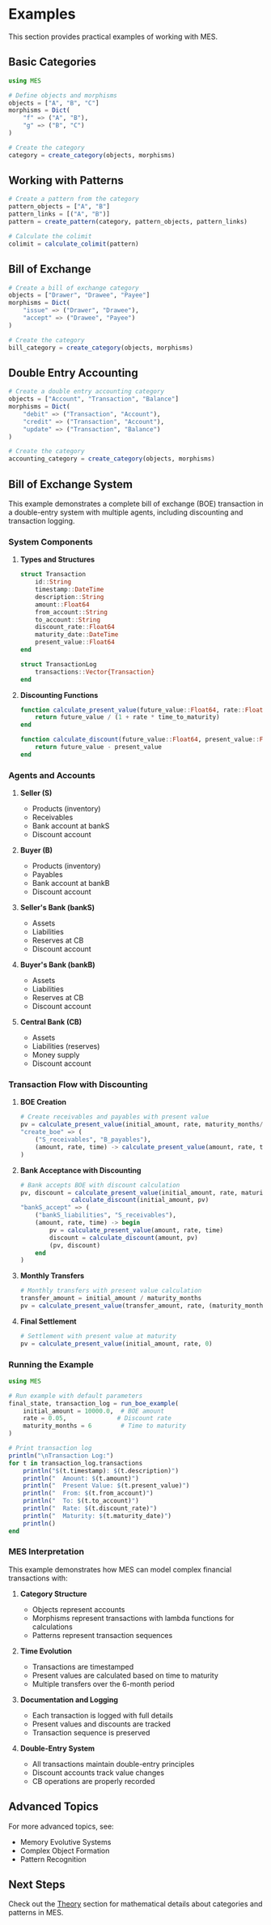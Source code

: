 # Examples

This section provides practical examples of working with MES.

## Basic Categories

```julia
using MES

# Define objects and morphisms
objects = ["A", "B", "C"]
morphisms = Dict(
    "f" => ("A", "B"),
    "g" => ("B", "C")
)

# Create the category
category = create_category(objects, morphisms)
```

## Working with Patterns

```julia
# Create a pattern from the category
pattern_objects = ["A", "B"]
pattern_links = [("A", "B")]
pattern = create_pattern(category, pattern_objects, pattern_links)

# Calculate the colimit
colimit = calculate_colimit(pattern)
```

## Bill of Exchange

```julia
# Create a bill of exchange category
objects = ["Drawer", "Drawee", "Payee"]
morphisms = Dict(
    "issue" => ("Drawer", "Drawee"),
    "accept" => ("Drawee", "Payee")
)

# Create the category
bill_category = create_category(objects, morphisms)
```

## Double Entry Accounting

```julia
# Create a double entry accounting category
objects = ["Account", "Transaction", "Balance"]
morphisms = Dict(
    "debit" => ("Transaction", "Account"),
    "credit" => ("Transaction", "Account"),
    "update" => ("Transaction", "Balance")
)

# Create the category
accounting_category = create_category(objects, morphisms)
```

## Bill of Exchange System

This example demonstrates a complete bill of exchange (BOE) transaction in a double-entry system with multiple agents, including discounting and transaction logging.

### System Components

1. **Types and Structures**
   ```julia
   struct Transaction
       id::String
       timestamp::DateTime
       description::String
       amount::Float64
       from_account::String
       to_account::String
       discount_rate::Float64
       maturity_date::DateTime
       present_value::Float64
   end

   struct TransactionLog
       transactions::Vector{Transaction}
   end
   ```

2. **Discounting Functions**
   ```julia
   function calculate_present_value(future_value::Float64, rate::Float64, time_to_maturity::Float64)
       return future_value / (1 + rate * time_to_maturity)
   end

   function calculate_discount(future_value::Float64, present_value::Float64)
       return future_value - present_value
   end
   ```

### Agents and Accounts

1. **Seller (S)**
   - Products (inventory)
   - Receivables
   - Bank account at bankS
   - Discount account

2. **Buyer (B)**
   - Products (inventory)
   - Payables
   - Bank account at bankB
   - Discount account

3. **Seller's Bank (bankS)**
   - Assets
   - Liabilities
   - Reserves at CB
   - Discount account

4. **Buyer's Bank (bankB)**
   - Assets
   - Liabilities
   - Reserves at CB
   - Discount account

5. **Central Bank (CB)**
   - Assets
   - Liabilities (reserves)
   - Money supply
   - Discount account

### Transaction Flow with Discounting

1. **BOE Creation**
   ```julia
   # Create receivables and payables with present value
   pv = calculate_present_value(initial_amount, rate, maturity_months/12)
   "create_boe" => (
       ("S_receivables", "B_payables"),
       (amount, rate, time) -> calculate_present_value(amount, rate, time)
   )
   ```

2. **Bank Acceptance with Discounting**
   ```julia
   # Bank accepts BOE with discount calculation
   pv, discount = calculate_present_value(initial_amount, rate, maturity_months/12),
                 calculate_discount(initial_amount, pv)
   "bankS_accept" => (
       ("bankS_liabilities", "S_receivables"),
       (amount, rate, time) -> begin
           pv = calculate_present_value(amount, rate, time)
           discount = calculate_discount(amount, pv)
           (pv, discount)
       end
   )
   ```

3. **Monthly Transfers**
   ```julia
   # Monthly transfers with present value calculation
   transfer_amount = initial_amount / maturity_months
   pv = calculate_present_value(transfer_amount, rate, (maturity_months - i)/12)
   ```

4. **Final Settlement**
   ```julia
   # Settlement with present value at maturity
   pv = calculate_present_value(initial_amount, rate, 0)
   ```

### Running the Example

```julia
using MES

# Run example with default parameters
final_state, transaction_log = run_boe_example(
    initial_amount = 10000.0,  # BOE amount
    rate = 0.05,              # Discount rate
    maturity_months = 6        # Time to maturity
)

# Print transaction log
println("\nTransaction Log:")
for t in transaction_log.transactions
    println("$(t.timestamp): $(t.description)")
    println("  Amount: $(t.amount)")
    println("  Present Value: $(t.present_value)")
    println("  From: $(t.from_account)")
    println("  To: $(t.to_account)")
    println("  Rate: $(t.discount_rate)")
    println("  Maturity: $(t.maturity_date)")
    println()
end
```

### MES Interpretation

This example demonstrates how MES can model complex financial transactions with:

1. **Category Structure**
   - Objects represent accounts
   - Morphisms represent transactions with lambda functions for calculations
   - Patterns represent transaction sequences

2. **Time Evolution**
   - Transactions are timestamped
   - Present values are calculated based on time to maturity
   - Multiple transfers over the 6-month period

3. **Documentation and Logging**
   - Each transaction is logged with full details
   - Present values and discounts are tracked
   - Transaction sequence is preserved

4. **Double-Entry System**
   - All transactions maintain double-entry principles
   - Discount accounts track value changes
   - CB operations are properly recorded

## Advanced Topics

For more advanced topics, see:
- Memory Evolutive Systems
- Complex Object Formation
- Pattern Recognition

## Next Steps

Check out the [Theory](theory.md) section for mathematical details about categories and patterns in MES. 